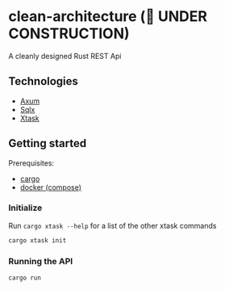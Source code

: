 # clean-architecture (🔨 UNDER CONSTRUCTION)

A cleanly designed Rust REST Api


## Technologies

- [Axum](https://github.com/tokio-rs/axum)
- [Sqlx](https://github.com/launchbadge/sqlx)
- [Xtask](https://github.com/matklad/cargo-xtask)


## Getting started

Prerequisites:

- [cargo](https://www.rust-lang.org/tools/install)
- [docker (compose)](https://docs.docker.com/engine/install/)


### Initialize

Run `cargo xtask --help` for a list of the other xtask commands

``` bash
cargo xtask init
```



### Running the API

``` bash
cargo run
```
